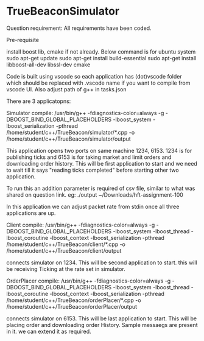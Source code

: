 # TrueBeaconSimulator

Question requirement: All requirements have been coded.


Pre-requisite

install boost lib, cmake  if not already. Below command is for ubuntu system
sudo apt-get update
sudo apt-get install build-essential
sudo apt-get install libboost-all-dev libssl-dev cmake

Code is built using vscode so each application has (dot)vscode folder which should be replaced with .vscode name if you want to compile from vscode UI. Also adjust path of g++ in tasks.json 


There are 3 applicatopns:

Simulator
  compile: /usr/bin/g++ -fdiagnostics-color=always -g -DBOOST_BIND_GLOBAL_PLACEHOLDERS -lboost_system -lboost_serialization -pthread /home/student/c++/TrueBeacon/simulator/*.cpp -o /home/student/c++/TrueBeacon/simulator/output
  
  This application opens two ports on same machine 1234, 6153. 1234 is for publishing ticks and 6153 is for taking market and limit orders and downloading order history. This will be first application to start and we need to wait till it says "reading ticks completed" before starting other two application.
  
  To run this an addition parameter is required of csv file, similar to what was shared on question link.
  eg: ./output ~/Downloads/hft-assignment-100
  
  In this application we can adjust packet rate from stdin once all three applications are up. 

Client
  compile: /usr/bin/g++ -fdiagnostics-color=always -g -DBOOST_BIND_GLOBAL_PLACEHOLDERS -lboost_system -lboost_thread -lboost_coroutine -lboost_context -lboost_serialization -pthread /home/student/c++/TrueBeacon/client/*.cpp -o /home/student/c++/TrueBeacon/client/output
  
  connects simulator on 1234. This will be second application to start. this will be receiving Ticking at the rate set in simulator.

OrderPlacer
  compile: /usr/bin/g++ -fdiagnostics-color=always -g -DBOOST_BIND_GLOBAL_PLACEHOLDERS -lboost_system -lboost_thread -lboost_coroutine -lboost_context -lboost_serialization -pthread /home/student/c++/TrueBeacon/orderPlacer/*.cpp -o /home/student/c++/TrueBeacon/orderPlacer/output
  
  connects simulator on 6153. This will be last application to start. This will be placing order and downloading order History. Sample messaegs are present in it. we can extend it as required.
  
